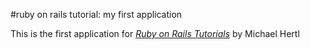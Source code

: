 #ruby on rails tutorial: my first application 

This is the first application for [*Ruby on Rails Tutorials*](http://railstutorial.org) by Michael Hertl